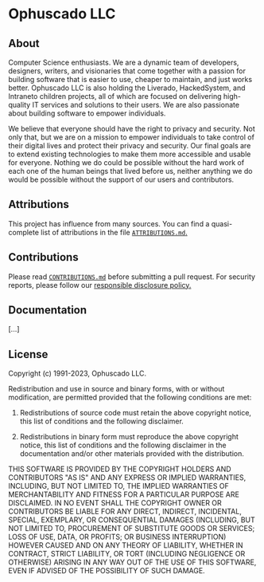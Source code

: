 # Ophuscado LLC

## About

Computer Science enthusiasts. We are a dynamic team of developers, designers, writers, and visionaries that come together with a passion for building software that is easier to use, cheaper to maintain, and just works better. Ophuscado LLC is also holding the Liverado, HackedSystem, and Intraneto children projects, all of which are focused on delivering high-quality IT services and solutions to their users. We are also passionate about building software to empower individuals.

We believe that everyone should have the right to privacy and security. Not only that, but we are on a mission to empower individuals to take control of their digital lives and protect their privacy and security. Our final goals are to extend existing technologies to make them more accessible and usable for everyone. Nothing we do could be possible without the hard work of each one of the human beings that lived before us, neither anything we do would be possible without the support of our users and contributors.

## Attributions

This project has influence from many sources. You can find a quasi-complete list of attributions in the file [`ATTRIBUTIONS.md`.](https://github.com/Ophuscado-LLC/app/blob/main/ATTRIBUTIONS.md)

## Contributions

Please read [`CONTRIBUTIONS.md`](https://github.com/Ophuscado-LLC/app/blob/main/CONTRIBUTIONS.md) before submitting a pull request. For security reports, please follow our [responsible disclosure policy.](https://ophuscado.com/security)

## Documentation

[...]

## License

Copyright (c) 1991-2023, Ophuscado LLC.

Redistribution and use in source and binary forms, with or without modification, are permitted provided that the following conditions are met:

1. Redistributions of source code must retain the above copyright notice, this list of conditions and the following disclaimer.

2. Redistributions in binary form must reproduce the above copyright notice, this list of conditions and the following disclaimer in the documentation and/or other materials provided with the distribution.

THIS SOFTWARE IS PROVIDED BY THE COPYRIGHT HOLDERS AND CONTRIBUTORS "AS IS" AND ANY EXPRESS OR IMPLIED WARRANTIES, INCLUDING, BUT NOT LIMITED TO, THE IMPLIED WARRANTIES OF MERCHANTABILITY AND FITNESS FOR A PARTICULAR PURPOSE ARE DISCLAIMED. IN NO EVENT SHALL THE COPYRIGHT OWNER OR CONTRIBUTORS BE LIABLE FOR ANY DIRECT, INDIRECT, INCIDENTAL, SPECIAL, EXEMPLARY, OR CONSEQUENTIAL DAMAGES (INCLUDING, BUT NOT LIMITED TO, PROCUREMENT OF SUBSTITUTE GOODS OR SERVICES; LOSS OF USE, DATA, OR PROFITS; OR BUSINESS INTERRUPTION) HOWEVER CAUSED AND ON ANY THEORY OF LIABILITY, WHETHER IN CONTRACT, STRICT LIABILITY, OR TORT (INCLUDING NEGLIGENCE OR OTHERWISE) ARISING IN ANY WAY OUT OF THE USE OF THIS SOFTWARE, EVEN IF ADVISED OF THE POSSIBILITY OF SUCH DAMAGE.
